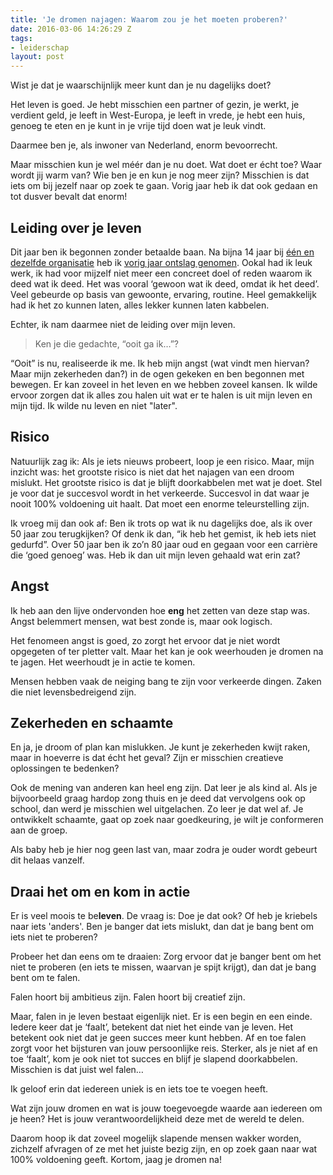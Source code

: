 ```yaml
---
title: 'Je dromen najagen: Waarom zou je het moeten proberen?'
date: 2016-03-06 14:26:29 Z
tags:
- leiderschap
layout: post
---
```


Wist je dat je waarschijnlijk meer kunt dan je nu dagelijks doet?

Het leven is goed. Je hebt misschien een partner of gezin, je werkt, je verdient geld, je leeft in West-Europa, je leeft in vrede, je hebt een huis, genoeg te eten en je kunt in je vrije tijd doen wat je leuk vindt.

Daarmee ben je, als inwoner van Nederland, enorm bevoorrecht.

Maar misschien kun je wel méér dan je nu doet. Wat doet er écht toe? Waar wordt jij warm van? Wie ben je en kun je nog meer zijn? Misschien is dat iets om bij jezelf naar op zoek te gaan. Vorig jaar heb ik dat ook gedaan en tot dusver bevalt dat enorm!

## Leiding over je leven
Dit jaar ben ik begonnen zonder betaalde baan. Na bijna 14 jaar bij [één en dezelfde organisatie](www.procurios.com) heb ik [vorig jaar ontslag genomen](/ontslag). Ookal had ik leuk werk, ik had voor mijzelf niet meer een concreet doel of reden waarom ik deed wat ik deed. Het was vooral ‘gewoon wat ik deed, omdat ik het deed’. Veel gebeurde op basis van gewoonte, ervaring, routine. Heel gemakkelijk had ik het zo kunnen laten, alles lekker kunnen laten kabbelen. 

Echter, ik nam daarmee niet de leiding over mijn leven.

> Ken je die gedachte, “ooit ga ik…”?

“Ooit” is nu, realiseerde ik me. Ik heb mijn angst (wat vindt men hiervan? Maar mijn zekerheden dan?) in de ogen gekeken en ben begonnen met bewegen. Er kan zoveel in het leven en we hebben zoveel kansen. Ik wilde ervoor zorgen dat ik alles zou halen uit wat er te halen is uit mijn leven en mijn tijd. Ik wilde nu leven en niet "later".

## Risico
Natuurlijk zag ik: Als je iets nieuws probeert, loop je een risico. Maar, mijn inzicht was: het grootste risico is niet dat het najagen van een droom mislukt. Het grootste risico is dat je blijft doorkabbelen met wat je doet. Stel je voor dat je succesvol wordt in het verkeerde. Succesvol in dat waar je nooit 100% voldoening uit haalt. Dat moet een enorme teleurstelling zijn.

Ik vroeg mij dan ook af: Ben ik trots op wat ik nu dagelijks doe, als ik over 50 jaar zou terugkijken? Of denk ik dan, “ik heb het gemist, ik heb iets niet gedurfd”. Over 50 jaar ben ik zo’n 80 jaar oud en gegaan voor een carrière die ‘goed genoeg’ was. Heb ik dan uit mijn leven gehaald wat erin zat?

## Angst
Ik heb aan den lijve ondervonden hoe **eng** het zetten van deze stap was. Angst belemmert mensen, wat best zonde is, maar ook logisch.

Het fenomeen angst is goed, zo zorgt het ervoor dat je niet wordt opgegeten of ter pletter valt. Maar het kan je ook weerhouden je dromen na te jagen. Het weerhoudt je in actie te komen.

Mensen hebben vaak de neiging bang te zijn voor verkeerde dingen. Zaken die niet levensbedreigend zijn.

## Zekerheden en schaamte
En ja, je droom of plan kan mislukken. Je kunt je zekerheden kwijt raken, maar in hoeverre is dat écht het geval? Zijn er misschien creatieve oplossingen te bedenken?

Ook de mening van anderen kan heel eng zijn. Dat leer je als kind al. Als je bijvoorbeeld graag hardop zong thuis en je deed dat vervolgens ook op school, dan werd je misschien wel uitgelachen. Zo leer je dat wel af. Je ontwikkelt schaamte, gaat op zoek naar goedkeuring, je wilt je conformeren aan de groep. 

Als baby heb je hier nog geen last van, maar zodra je ouder wordt gebeurt dit helaas vanzelf.

## Draai het om en kom in actie
Er is veel moois te be**leven**. De vraag is: Doe je dat ook? Of heb je kriebels naar iets 'anders'. Ben je banger dat iets mislukt, dan dat je bang bent om iets niet te proberen?

Probeer het dan eens om te draaien: Zorg ervoor dat je banger bent om het niet te proberen (en iets te missen, waarvan je spijt krijgt), dan dat je bang bent om te falen.

Falen hoort bij ambitieus zijn. Falen hoort bij creatief zijn.

Maar, falen in je leven bestaat eigenlijk niet. Er is een begin en een einde. Iedere keer dat je ‘faalt’, betekent dat niet het einde van je leven. Het betekent ook niet dat je geen succes meer kunt hebben. Af en toe falen zorgt voor het bijsturen van jouw persoonlijke reis. Sterker, als je niet af en toe ‘faalt’, kom je ook niet tot succes en blijf je slapend doorkabbelen. Misschien is dat juist wel falen…

Ik geloof erin dat iedereen uniek is en iets toe te voegen heeft.

Wat zijn jouw dromen en wat is jouw toegevoegde waarde aan iedereen om je heen? Het is jouw verantwoordelijkheid deze met de wereld te delen.

Daarom hoop ik dat zoveel mogelijk slapende mensen wakker worden, zichzelf afvragen of ze met het juiste bezig zijn, en op zoek gaan naar wat 100% voldoening geeft. Kortom, jaag je dromen na!